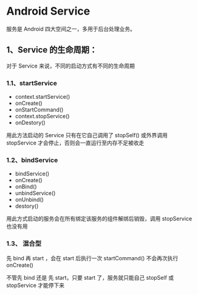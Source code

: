 # Android Service

服务是 Android 四大空间之一，多用于后台处理业务。

## 1、Service 的生命周期：

对于 Service 来说，不同的启动方式有不同的生命周期

### 1.1、startService

* context.startService()
* onCreate()
* onStartCommand()
* context.stopService()
* onDestory()

用此方法启动的 Service 只有在它自己调用了 stopSelf() 或外界调用 stopService 才会停止，否则会一直运行至内存不足被收走

### 1.2、bindService

* bindService()
* onCreate()
* onBind()
* unbindService()
* onUnbind()
* destory()

用此方式启动的服务会在所有绑定该服务的组件解绑后销毁，调用 stopService 也没有用

### 1.3、 混合型  

先 bind 再 start ，会在 start 后执行一次 startCommand() 不会再次执行 onCreate()

不管先 bind 还是 先 start，只要 start 了，服务就只能自己 stopSelf 或 stopService 才能停下来


